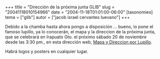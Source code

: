 +++
title = "Dirección de la próxima junta GLIB"
slug = "20041118010154966"
date = "2004-11-18T01:01:00-06:00"
[taxonomies]
tema = ["glib"]
autor = ["jacob israel cervantes luevano"]
+++

Debido a la chamba hasta ahora pongo a disposición ... bueno, lo pone el
famoso lupillo, ya lo conocerán, el mapa y la direccion de la próxima
junta, que se celebrará en Irapuato Gto. el próximo sábado 20 de
noviembre desde las 3:30 pm., en esta dirección web, [Mapa y Direccion
por
Lupillo](http://www.expoautotransportebajio.com/jacob/lupillo/lupillo.htm).

Habrá logos y posters en cualquier lugar.
